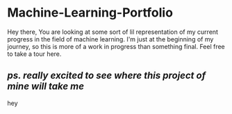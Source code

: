 # Machine-Learning-Portfolio
Hey there,
You are looking at some sort of lil representation of my current progress in the field of machine learning. I'm just at the beginning of my journey, so this is more of a work in progress than something final. Feel free to take a tour here.

_ps. really excited to see where this project of mine will take me_
---
hey
